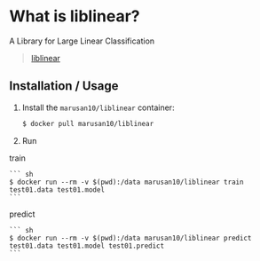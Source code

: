 # What is liblinear?

A Library for Large Linear Classification

> [liblinear](https://www.csie.ntu.edu.tw/~cjlin/liblinear/)

## Installation / Usage

1. Install the `marusan10/liblinear` container:

    ``` sh
    $ docker pull marusan10/liblinear
    ```

2. Run 

train

    ``` sh
    $ docker run --rm -v $(pwd):/data marusan10/liblinear train test01.data test01.model
    ```

predict

    ``` sh
    $ docker run --rm -v $(pwd):/data marusan10/liblinear predict test01.data test01.model test01.predict
    ```


